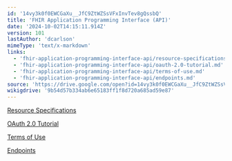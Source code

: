 ```yaml
---
id: '14vy3k0f0EWCGaXu__JfC9ZtWZSsVFxInvTev8gQssbQ'
title: 'FHIR Application Programming Interface (API)'
date: '2024-10-02T14:15:11.914Z'
version: 101
lastAuthor: 'dcarlson'
mimeType: 'text/x-markdown'
links:
  - 'fhir-application-programming-interface-api/resource-specifications.md'
  - 'fhir-application-programming-interface-api/oauth-2.0-tutorial.md'
  - 'fhir-application-programming-interface-api/terms-of-use.md'
  - 'fhir-application-programming-interface-api/endpoints.md'
source: 'https://drive.google.com/open?id=14vy3k0f0EWCGaXu__JfC9ZtWZSsVFxInvTev8gQssbQ'
wikigdrive: '9b54d57b334ab6e65183ff1f8d720a685ad59e87'
---
```

[Resource Specifications](fhir-application-programming-interface-api/resource-specifications.md)

[OAuth 2.0 Tutorial](fhir-application-programming-interface-api/oauth-2.0-tutorial.md)

[Terms of Use](fhir-application-programming-interface-api/terms-of-use.md)

[Endpoints](fhir-application-programming-interface-api/endpoints.md)
